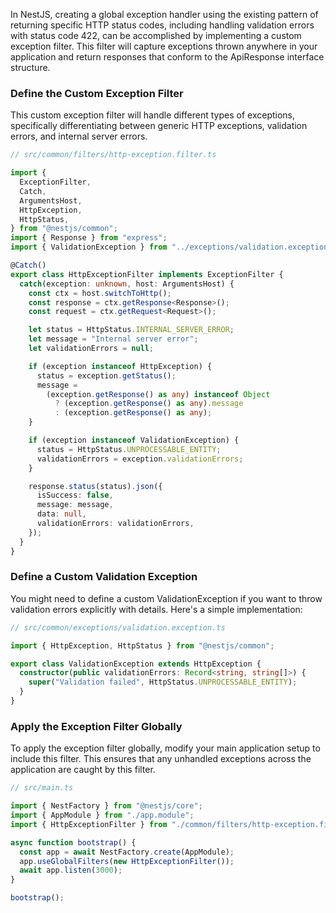 In NestJS, creating a global exception handler using the existing pattern of returning specific HTTP status codes, including handling validation errors with status code 422, can be accomplished by implementing a custom exception filter. This filter will capture exceptions thrown anywhere in your application and return responses that conform to the ApiResponse interface structure.

### Define the Custom Exception Filter

This custom exception filter will handle different types of exceptions, specifically differentiating between generic HTTP exceptions, validation errors, and internal server errors.

```typescript
// src/common/filters/http-exception.filter.ts

import {
  ExceptionFilter,
  Catch,
  ArgumentsHost,
  HttpException,
  HttpStatus,
} from "@nestjs/common";
import { Response } from "express";
import { ValidationException } from "../exceptions/validation.exception"; // Assuming you define this

@Catch()
export class HttpExceptionFilter implements ExceptionFilter {
  catch(exception: unknown, host: ArgumentsHost) {
    const ctx = host.switchToHttp();
    const response = ctx.getResponse<Response>();
    const request = ctx.getRequest<Request>();

    let status = HttpStatus.INTERNAL_SERVER_ERROR;
    let message = "Internal server error";
    let validationErrors = null;

    if (exception instanceof HttpException) {
      status = exception.getStatus();
      message =
        (exception.getResponse() as any) instanceof Object
          ? (exception.getResponse() as any).message
          : (exception.getResponse() as any);
    }

    if (exception instanceof ValidationException) {
      status = HttpStatus.UNPROCESSABLE_ENTITY;
      validationErrors = exception.validationErrors;
    }

    response.status(status).json({
      isSuccess: false,
      message: message,
      data: null,
      validationErrors: validationErrors,
    });
  }
}
```

### Define a Custom Validation Exception

You might need to define a custom ValidationException if you want to throw validation errors explicitly with details. Here's a simple implementation:

```typescript
// src/common/exceptions/validation.exception.ts

import { HttpException, HttpStatus } from "@nestjs/common";

export class ValidationException extends HttpException {
  constructor(public validationErrors: Record<string, string[]>) {
    super("Validation failed", HttpStatus.UNPROCESSABLE_ENTITY);
  }
}
```

### Apply the Exception Filter Globally

To apply the exception filter globally, modify your main application setup to include this filter. This ensures that any unhandled exceptions across the application are caught by this filter.

```typescript
// src/main.ts

import { NestFactory } from "@nestjs/core";
import { AppModule } from "./app.module";
import { HttpExceptionFilter } from "./common/filters/http-exception.filter";

async function bootstrap() {
  const app = await NestFactory.create(AppModule);
  app.useGlobalFilters(new HttpExceptionFilter());
  await app.listen(3000);
}

bootstrap();
```
